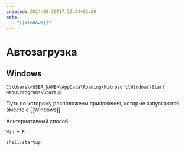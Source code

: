 ```yaml
---
created: 2024-08-19T17:52:54+03:00
meta:
  - "[[Windows]]"
---
```


# Автозагрузка

## Windows

```
C:\Users\<USER_NAME>\AppData\Roaming\Microsoft\Windows\Start Menu\Programs\Startup
```

Путь по которому расположены приложения, которые запускаются вместе с [[Windows]].

Альтернативный способ:

```
Win + R
```

```
shell:startup
```